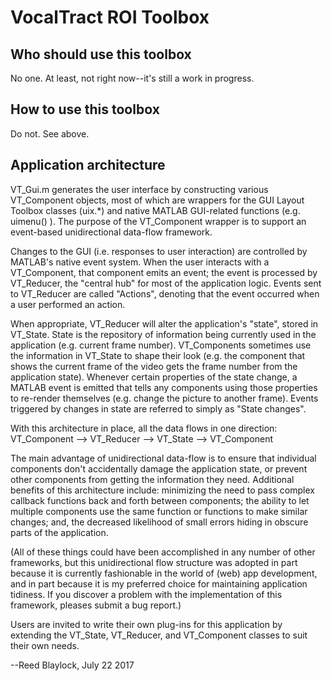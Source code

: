 # VocalTract ROI Toolbox

## Who should use this toolbox

No one. At least, not right now--it's still a work in progress.

## How to use this toolbox

Do not. See above.

## Application architecture

VT_Gui.m generates the user interface by constructing various VT_Component 
objects, most of which are wrappers for the GUI Layout Toolbox classes (uix.*) 
and native MATLAB GUI-related functions (e.g. uimenu() ). The purpose of the 
VT_Component wrapper is to support an event-based unidirectional data-flow 
framework.

Changes to the GUI (i.e. responses to user interaction) are controlled by 
MATLAB's native event system. When the user interacts with a VT_Component, that
component emits an event; the event is processed by VT_Reducer, the "central 
hub" for most of the application logic. Events sent to VT_Reducer are called 
"Actions", denoting that the event occurred when a user performed an action.
  
When appropriate, VT_Reducer will alter the application's "state", stored in 
VT_State. State is the repository of information being currently used in the 
application (e.g. current frame number). VT_Components sometimes use the 
information in VT_State to shape their look (e.g. the component that shows the
current frame of the video gets the frame number from the application state). 
Whenever certain properties of the state change, a MATLAB event is emitted that 
tells any components using those properties to re-render themselves (e.g.
change the picture to another frame). Events triggered by changes in state are 
referred to simply as "State changes".

With this architecture in place, all the data flows in one direction:
VT_Component --> VT_Reducer --> VT_State --> VT_Component

The main advantage of unidirectional data-flow is to ensure that individual 
components don't accidentally damage the application state, or prevent other
components from getting the information they need. Additional benefits of this 
architecture include: minimizing the need to pass complex callback functions 
back and forth between components; the ability to let multiple components use 
the same function or functions to make similar changes; and, the decreased 
likelihood of small errors hiding in obscure parts of the application.

(All of these things could have been accomplished in any number of other 
frameworks, but this unidirectional flow structure was adopted in part because 
it is currently fashionable in the world of (web) app development, and in part 
because it is my preferred choice for maintaining application tidiness. If you
discover a problem with the implementation of this framework, pleases submit a
bug report.)

Users are invited to write their own plug-ins for this application by 
extending the VT_State, VT_Reducer, and VT_Component classes to suit their own 
needs.

--Reed Blaylock, July 22 2017